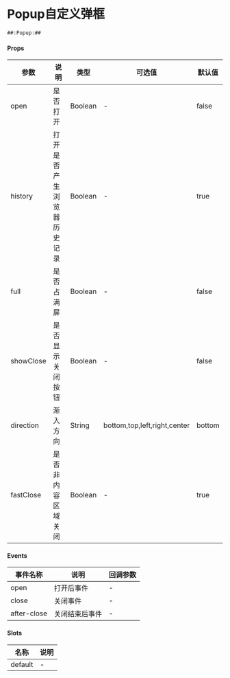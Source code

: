 # Popup自定义弹框

```
##:Popup:##
```

#### Props
| 参数      | 说明    | 类型      | 可选值       | 默认值   |
|---------- |-------- |---------- |------------- |--------- |
| open     | 是否打开   | Boolean  |   -       |    false    |
| history     | 打开是否产生浏览器历史记录   | Boolean  |   -       |    true    |
| full     | 是否占满屏   | Boolean  |   -       |    false    |
| showClose     | 是否显示关闭按钮   | Boolean  |   -       |    false    |
| direction     | 渐入方向   | String  |   bottom,top,left,right,center       |    bottom    |
| fastClose     | 是否非内容区域关闭   | Boolean  |   -       |    true    |

#### Events
| 事件名称 | 说明 | 回调参数 |
|---------|--------|---------|
| open | 打开后事件 | - |
| close| 关闭事件 | - |
| after-close| 关闭结束后事件 | - |

#### Slots
| 名称 | 说明 | 
|---------|--------|
| default | - |